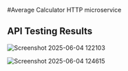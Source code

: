 #Average Calculator HTTP microservice

## API Testing Results

![Screenshot 2025-06-04 122103](https://github.com/user-attachments/assets/2c4d9a75-bd5a-4437-9d00-d61677b929b7)

![Screenshot 2025-06-04 124615](https://github.com/user-attachments/assets/a65d433f-aa84-4b54-ab86-27a47f7eb86c)


